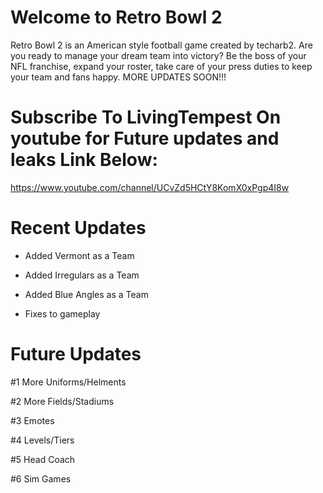 # Welcome to Retro Bowl 2
Retro Bowl 2 is an American style football game created by techarb2. Are you ready to manage your dream team into victory? Be the boss of your NFL franchise, expand your roster, take care of your press duties to keep your team and fans happy. MORE UPDATES SOON!!!

# Subscribe To **LivingTempest** On youtube for Future updates and leaks Link Below:

https://www.youtube.com/channel/UCvZd5HCtY8KomX0xPgp4I8w

# Recent Updates
 - Added Vermont as a Team

 - Added Irregulars as a Team

 - Added Blue Angles as a Team

 - Fixes to gameplay



# Future Updates 
#1 More Uniforms/Helments

#2 More Fields/Stadiums

#3 Emotes

#4 Levels/Tiers

#5 Head Coach

#6 Sim Games
